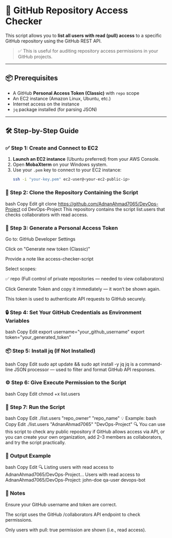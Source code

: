 # 🔐 GitHub Repository Access Checker

This script allows you to **list all users with read (pull) access** to a specific GitHub repository using the GitHub REST API.

> ✅ This is useful for auditing repository access permissions in your GitHub projects.

---

## 📦 Prerequisites

- A GitHub **Personal Access Token (Classic)** with `repo` scope
- An EC2 instance (Amazon Linux, Ubuntu, etc.)
- Internet access on the instance
- `jq` package installed (for parsing JSON)

---

## 🛠️ Step-by-Step Guide

### ✅ Step 1: Create and Connect to EC2

1. **Launch an EC2 instance** (Ubuntu preferred) from your AWS Console.
2. Open **MobaXterm** on your Windows system.
3. Use your `.pem` key to connect to your EC2 instance:
   ```bash
   ssh -i "your-key.pem" ec2-user@<your-ec2-public-ip>
### 🔽 Step 2: Clone the Repository Containing the Script
bash
Copy
Edit
git clone https://github.com/AdnanAhmad7065/DevOps-Project
cd DevOps-Project
This repository contains the script list.users that checks collaborators with read access.

### 🔐 Step 3: Generate a Personal Access Token
Go to: GitHub Developer Settings

Click on "Generate new token (Classic)"

Provide a note like access-checker-script

Select scopes:

✅ repo (Full control of private repositories — needed to view collaborators)

Click Generate Token and copy it immediately — it won’t be shown again.

This token is used to authenticate API requests to GitHub securely.

### 🔒 Step 4: Set Your GitHub Credentials as Environment Variables
bash
Copy
Edit
export username="your_github_username"
export token="your_generated_token"

### 📦 Step 5: Install jq (If Not Installed)
bash
Copy
Edit
sudo apt update && sudo apt install -y jq
jq is a command-line JSON processor — used to filter and format GitHub API responses.

### ⚙️ Step 6: Give Execute Permission to the Script
bash
Copy
Edit
chmod +x list.users

### 🚀 Step 7: Run the Script
bash
Copy
Edit
./list.users "repo_owner" "repo_name"
💡 Example:
bash
Copy
Edit
./list.users "AdnanAhmad7065" "DevOps-Project"
🔍 You can use this script to check any public repository if GitHub allows access via API, or you can create your own organization, add 2–3 members as collaborators, and try the script practically.


### 🧾 Output Example
bash
Copy
Edit
🔍 Listing users with read access to AdnanAhmad7065/DevOps-Project...
Users with read access to AdnanAhmad7065/DevOps-Project:
john-doe
qa-user
devops-bot
### 🧠 Notes
Ensure your GitHub username and token are correct.

The script uses the GitHub /collaborators API endpoint to check permissions.

Only users with pull: true permission are shown (i.e., read access).
